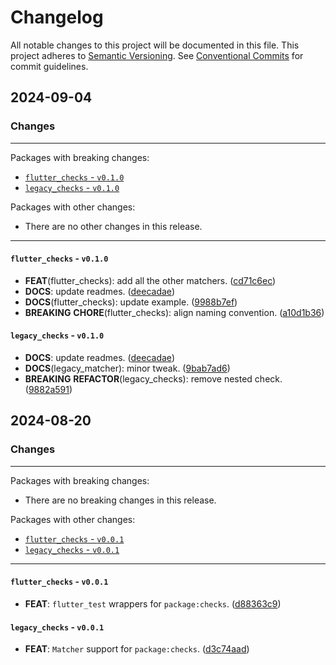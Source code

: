 # Changelog

<!-- markdownlint-disable MD024 -->

All notable changes to this project will be documented in this file.
This project adheres to [Semantic Versioning](https://semver.org/spec/v2.0.0.html).
See [Conventional Commits](https://conventionalcommits.org) for commit guidelines.

## 2024-09-04

### Changes

---

Packages with breaking changes:

- [`flutter_checks` - `v0.1.0`](#flutter_checks---v010)
- [`legacy_checks` - `v0.1.0`](#legacy_checks---v010)

Packages with other changes:

- There are no other changes in this release.

---

#### `flutter_checks` - `v0.1.0`

- **FEAT**(flutter_checks): add all the other matchers. ([cd71c6ec](https://github.com/lishaduck/legacy_checks/commit/cd71c6ec36fec6c96c0d390bad16d9e887897544))
- **DOCS**: update readmes. ([deecadae](https://github.com/lishaduck/legacy_checks/commit/deecadae3edee6b3f5f24c595f416e00a4fa9008))
- **DOCS**(flutter_checks): update example. ([9988b7ef](https://github.com/lishaduck/legacy_checks/commit/9988b7ef7111fed543d8e27f94163e2f102b1ef8))
- **BREAKING** **CHORE**(flutter_checks): align naming convention. ([a10d1b36](https://github.com/lishaduck/legacy_checks/commit/a10d1b3685ce4a53ff5943b138a13b3796f34967))

#### `legacy_checks` - `v0.1.0`

- **DOCS**: update readmes. ([deecadae](https://github.com/lishaduck/legacy_checks/commit/deecadae3edee6b3f5f24c595f416e00a4fa9008))
- **DOCS**(legacy_matcher): minor tweak. ([9bab7ad6](https://github.com/lishaduck/legacy_checks/commit/9bab7ad654e4dea8c824bc515612c9c0f07933c5))
- **BREAKING** **REFACTOR**(legacy_checks): remove nested check. ([9882a591](https://github.com/lishaduck/legacy_checks/commit/9882a59141d0dc25a1b7af37f0ede7a72414dff9))

## 2024-08-20

### Changes

---

Packages with breaking changes:

- There are no breaking changes in this release.

Packages with other changes:

- [`flutter_checks` - `v0.0.1`](#flutter_checks---v001)
- [`legacy_checks` - `v0.0.1`](#legacy_checks---v001)

---

#### `flutter_checks` - `v0.0.1`

- **FEAT**: `flutter_test` wrappers for `package:checks`. ([d88363c9](https://github.com/lishaduck/legacy_checks/commit/d88363c9ad86a47e25abd6e79f4b8c7fc5c50ea3))

#### `legacy_checks` - `v0.0.1`

- **FEAT**: `Matcher` support for `package:checks`. ([d3c74aad](https://github.com/lishaduck/legacy_checks/commit/d3c74aade8c071209d77d34ef673d2f20c69ea4e))

